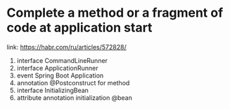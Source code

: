 # Complete a method or a fragment of code at application start

link: https://habr.com/ru/articles/572828/

1. interface CommandLineRunner
2. interface ApplicationRunner
3. event Spring Boot Application
4. annotation @Postconstruct for method
5. interface InitializingBean
6. attribute annotation initialization @bean


